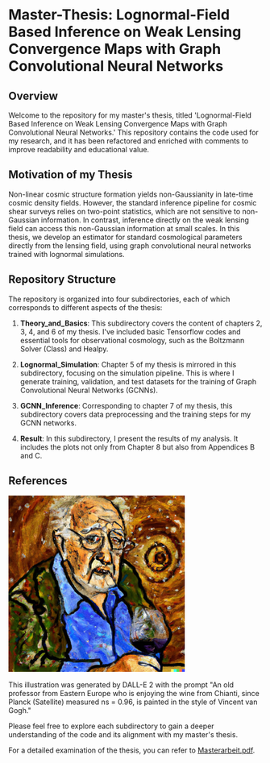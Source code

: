 # Master-Thesis: Lognormal-Field Based Inference on Weak Lensing Convergence Maps with Graph Convolutional Neural Networks

## Overview

Welcome to the repository for my master's thesis, titled 'Lognormal-Field Based Inference on Weak Lensing Convergence Maps with Graph Convolutional Neural Networks.' This repository contains the code used for my research, and it has been refactored and enriched with comments to improve readability and educational value.

## Motivation of my Thesis
Non-linear cosmic structure formation yields non-Gaussianity in late-time cosmic density fields. However, the standard inference pipeline for cosmic shear surveys relies on two-point statistics, which are not sensitive to non-Gaussian information. In contrast, inference directly on the weak lensing field can access this non-Gaussian information at small scales. In this thesis, we develop an estimator for standard cosmological parameters directly from the lensing field, using graph convolutional neural networks trained with lognormal simulations.

## Repository Structure

The repository is organized into four subdirectories, each of which corresponds to different aspects of the thesis:

1. **Theory_and_Basics**: This subdirectory covers the content of chapters 2, 3, 4, and 6 of my thesis. I've included basic Tensorflow codes and essential tools for observational cosmology, such as the Boltzmann Solver (Class) and Healpy.

2. **Lognormal_Simulation**: Chapter 5 of my thesis is mirrored in this subdirectory, focusing on the simulation pipeline. This is where I generate training, validation, and test datasets for the training of Graph Convolutional Neural Networks (GCNNs).

3. **GCNN_Inference**: Corresponding to chapter 7 of my thesis, this subdirectory covers data preprocessing and the training steps for my GCNN networks.

4. **Result**: In this subdirectory, I present the results of my analysis. It includes the plots not only from Chapter 8 but also from Appendices B and C.

## References
  [<img src="NS_096.jpg" width="350"/>](NS_096.jpg)


This illustration was generated by DALL-E 2 with the prompt "An old professor from Eastern Europe who is enjoying the wine from Chianti, since Planck (Satellite) measured ns = 0.96, is painted in the style of Vincent van Gogh."

Please feel free to explore each subdirectory to gain a deeper understanding of the code and its alignment with my master's thesis.

For a detailed examination of the thesis, you can refer to [Masterarbeit.pdf](Masterarbeit.pdf).
